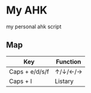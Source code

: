 # My AHK

my personal ahk script

## Map

| Key            | Function |
| -------------- | -------- |
| Caps + e/d/s/f | ↑/↓/←/→  |
| Caps + l       | Listary  |

